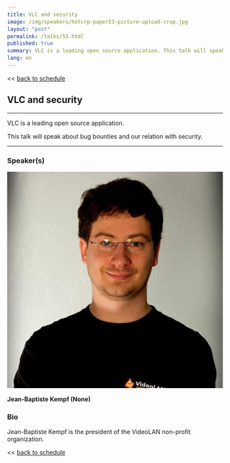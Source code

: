 ```yaml
---
title: VLC and security
image: /img/speakers/hotcrp-paper53-picture-upload-crop.jpg
layout: "post"
permalink: /talks/53.html
published: true
summary: VLC is a leading open source application. This talk will speak about bug bounties and our relati…
lang: en
---
```

<< [back to schedule](/schedule/)

## VLC and security
---


VLC is a leading open source application.

This talk will speak about bug bounties and our relation with security.

---
### Speaker(s)
![speaker](/img/speakers/hotcrp-paper53-picture-upload.jpg)

**Jean-Baptiste Kempf (None)**

### Bio
Jean-Baptiste Kempf is the president of the VideoLAN non-profit organization.

<< [back to schedule](/schedule/)